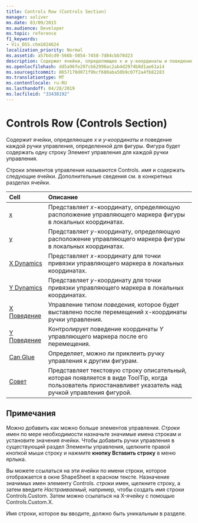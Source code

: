 ```yaml
---
title: Controls Row (Controls Section)
manager: soliver
ms.date: 03/09/2015
ms.audience: Developer
ms.topic: reference
f1_keywords:
- Vis_DSS.chm1024624
localization_priority: Normal
ms.assetid: a57bdcd9-566b-5054-7458-7d84cbb78d23
description: Содержит ячейки, определяющее x и y-координаты и поведение каждой ручки управления, определенной для фигуры. Фигура будет содержать одну строку Элемент управления для каждой ручки управления.
ms.openlocfilehash: dd5a96fe297cb62996ac2ab4d2974b8d1ae61a14
ms.sourcegitcommit: 8657170d071f9bcf680aba50b9c07f2a4fb82283
ms.translationtype: MT
ms.contentlocale: ru-RU
ms.lasthandoff: 04/28/2019
ms.locfileid: "33438192"
---
```

# <a name="controls-row-controls-section"></a>Controls Row (Controls Section)

Содержит ячейки, определяющее  *x*  и  *y-координаты*  и поведение каждой ручки управления, определенной для фигуры. Фигура будет содержать одну строку Элемент управления для каждой ручки управления. 
  
Строки элементов управления называются Controls. *имя*  и содержать следующие ячейки. Дополнительные сведения см. в конкретных разделах ячейки. 
  
|**Cell**|**Описание**|
|:-----|:-----|
|[x](x-cell-controls-section.md) <br/> |Представляет *x*-координату, определяющую расположение управляющего маркера фигуры в локальных координатах.  <br/> |
|[y](y-cell-controls-section.md) <br/> |Представляет *y*-координату, определяющую расположение управляющего маркера фигуры в локальных координатах.  <br/> |
|[X Dynamics](x-dynamics-cell-controls-section.md) <br/> |Представляет *x*-координату для точки привязки управляющего маркера в локальных координатах.  <br/> |
|[Y Dynamics](y-dynamics-cell-controls-section.md) <br/> |Представляет *y*-координату для точки привязки управляющего маркера в локальных координатах.  <br/> |
|[X Поведение](x-behavior-cell-controls-section.md) <br/> |Управление типом  *поведения,*  которое будет выставлено после перемещений х-координаты ручки управления.  <br/> |
|[Y Поведение](y-behavior-cell-controls-section.md) <br/> |Контролирует поведение координаты *Y* управляющего маркера после его перемещения.  <br/> |
|[Can Glue](can-glue-cell-controls-section.md) <br/> |Определяет, можно ли приклеить ручку управления к другим фигурам.  <br/> |
|[Совет](tip-cell-controls-section.md) <br/> |Представляет текстовую строку описательный, которая появляется в виде ToolTip, когда пользователь приостанавливет указатель над ручкой управления фигурой.  <br/> |
   
## <a name="remarks"></a>Примечания

 Можно добавить как можно больше элементов управления.  *Строки*  имен по мере необходимости назначьте значимые имена строкам и установите значения ячейки. Чтобы добавить ручки управления в существующий раздел Элементы управления, щелкните правой кнопкой мыши строку и нажмите **кнопку Вставить строку** в меню ярлыка. 
  
Вы можете ссылаться на эти ячейки по имени строки, которое отображается в окне ShapeSheet в красном тексте. Назначение значимых имен элементу Controls. *строки*  имен, щелкните строку, а затем введите  *Настраиваемый,*  например, чтобы создать имя строки Controls.Custom. Затем можно ссылаться на X-ячейку с помощью Controls.Custom.X. 
  
Имя строки, которое вы вводите, должно быть уникальным в разделе.
  

